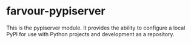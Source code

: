 farvour-pypiserver
==================

This is the pypiserver module. It provides the ability to configure a local PyPI for use with
Python projects and development as a repository.
